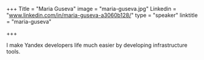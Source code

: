 +++
Title = "Maria Guseva"
image = "maria-guseva.jpg"
Linkedin = "www.linkedin.com/in/maria-guseva-a3060b128/"
type = "speaker"
linktitle = "maria-guseva"

+++

I make Yandex developers life much easier by developing infrastructure tools.
